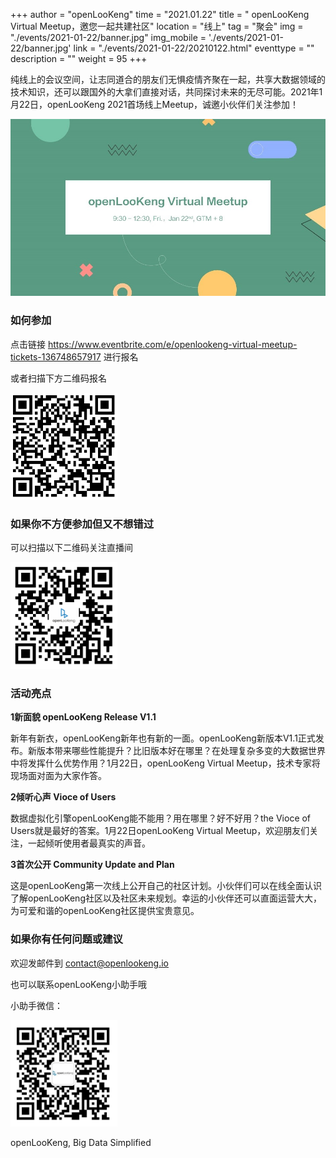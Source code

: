﻿+++ 
author = "openLooKeng"
time = "2021.01.22" 
title = " openLooKeng Virtual Meetup，邀您一起共建社区" 
location = "线上" 
tag = "聚会"
img = "./events/2021-01-22/banner.jpg" 
img_mobile = './events/2021-01-22/banner.jpg'
link = "./events/2021-01-22/20210122.html"
eventtype = ""
description = ""
weight = 95
+++

纯线上的会议空间，让志同道合的朋友们无惧疫情齐聚在一起，共享大数据领域的技术知识，还可以跟国外的大拿们直接对话，共同探讨未来的无尽可能。2021年1月22日，openLooKeng 2021首场线上Meetup，诚邀小伙伴们关注参加！

<img src="./detail1.jpg">

### 如何参加

点击链接 https://www.eventbrite.com/e/openlookeng-virtual-meetup-tickets-136748657917 进行报名

或者扫描下方二维码报名

<img src="./detail2.png" width="171px">

### 如果你不方便参加但又不想错过

可以扫描以下二维码关注直播间

<img src="./detail3.png" width="171px">

### 活动亮点

<strong>1新面貌 openLooKeng Release V1.1</strong>

新年有新衣，openLooKeng新年也有新的一面。openLooKeng新版本V1.1正式发布。新版本带来哪些性能提升？比旧版本好在哪里？在处理复杂多变的大数据世界中将发挥什么优势作用？1月22日，openLooKeng Virtual Meetup，技术专家将现场面对面为大家作答。

<strong>2倾听心声 Vioce of Users</strong>

数据虚拟化引擎openLooKeng能不能用？用在哪里？好不好用？the Vioce of Users就是最好的答案。1月22日openLooKeng Virtual Meetup，欢迎朋友们关注，一起倾听使用者最真实的声音。

<strong>3首次公开 Community Update and Plan</strong>

这是openLooKeng第一次线上公开自己的社区计划。小伙伴们可以在线全面认识了解openLooKeng社区以及社区未来规划。幸运的小伙伴还可以直面运营大大，为可爱和谐的openLooKeng社区提供宝贵意见。

### 如果你有任何问题或建议

欢迎发邮件到 contact@openlookeng.io

也可以联系openLooKeng小助手哦

小助手微信：

<img src="./detail4.png" width="171px">

openLooKeng, Big Data Simplified